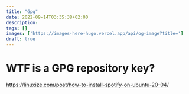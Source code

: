```yaml
---
title: "Gpg"
date: 2022-09-14T03:35:38+02:00
description: 
tags: []
images: ['https://images-here-hugo.vercel.app/api/og-image?title=']
draft: true
---
```


# WTF is a GPG repository key?

https://linuxize.com/post/how-to-install-spotify-on-ubuntu-20-04/
